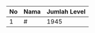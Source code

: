 | No | Nama            | Jumlah Level |
|----|-----------------|--------------|
| 1  | #    |    1945        |
